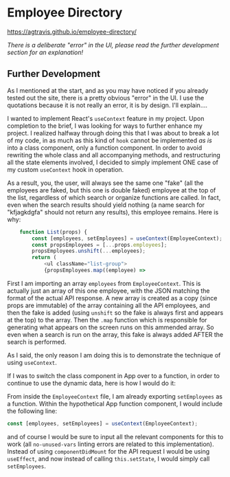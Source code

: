 # Employee Directory

https://agtravis.github.io/employee-directory/

_There is a deliberate "error" in the UI, please read the further development section for an explanation!_

## Further Development

As I mentioned at the start, and as you may have noticed if you already tested out the site, there is a pretty obvious "error" in the UI. I use the quotations because it is not really an error, it is by design. I'll explain....

I wanted to implement React's `useContext` feature in my project. Upon completion to the brief, I was looking for ways to further enhance my project. I realized halfway through doing this that I was about to break a lot of my code, in as much as this kind of `hook` cannot be implemented _as is_ into a class component, only a function component. In order to avoid rewriting the whole class and all accompanying methods, and restructuring all the state elements involved, I decided to simply implement ONE case of my custom `useContext` hook in operation.

As a result, you, the user, will always see the same one "fake" (all the employees are faked, but this one is double faked) employee at the top of the list, regardless of which search or organize functions are called. In fact, even when the search results should yield nothing (a name search for "kfjagkdgfa" should not return any results), this employee remains. Here is why:

```js
    function List(props) {
        const [employees, setEmployees] = useContext(EmployeeContext);
        const propsEmployees = [...props.employees];
        propsEmployees.unshift(...employees);
        return (
            <ul className="list-group">
            {propsEmployees.map((employee) =>
```

First I am importing an array `employees` from `EmployeeContext`. This is actually just an array of this one employee, with the JSON matching the format of the actual API response. A new array is created as a copy (since props are immutable) of the array containing all the API employees, and then the fake is added (using `unshift` so the fake is always first and appears at the top) to the array. Then the `.map` function which is responsible for generating what appears on the screen runs on this ammended array. So even when a search is run on the array, this fake is always added AFTER the search is performed.

As I said, the only reason I am doing this is to demonstrate the technique of using `useContext`.

If I was to switch the class component in App over to a function, in order to continue to use the dynamic data, here is how I would do it:

From inside the `EmployeeContext` file, I am already exporting `setEmployees` as a function. Within the hypothetical App function component, I would include the following line:

```js
const [employees, setEmployees] = useContext(EmployeeContext);
```

and of course I would be sure to input all the relevant components for this to work (all `no-unused-vars` linting errors are related to this implementation). Instead of using `componentDidMount` for the API request I would be using `useEffect`, and now instead of calling `this.setState`, I would simply call `setEmployees`.
